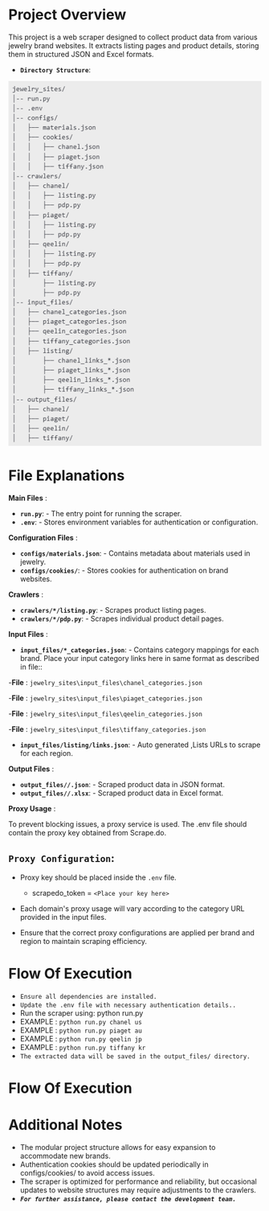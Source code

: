 # Project Overview

This project is a web scraper designed to collect product data from various jewelry brand websites. It extracts listing pages and product details, storing them in structured JSON and Excel formats.

- **`Directory Structure`**:

![img_1.png](img_1.png)

# File Explanations

**Main Files** :
- **`run.py`**: - The entry point for running the scraper.
- **`.env`**: - Stores environment variables for authentication or configuration.

**Configuration Files** :
- **`configs/materials.json`**: - Contains metadata about materials used in jewelry.
- **`configs/cookies/`**: - Stores cookies for authentication on brand websites.

**Crawlers** :
- **`crawlers/*/listing.py`**: - Scrapes product listing pages.
- **`crawlers/*/pdp.py`**: - Scrapes individual product detail pages.

**Input Files** :
- **`input_files/*_categories.json`**: - Contains category mappings for each brand.
   Place your input category links here in same format as described in file::

-**File** : `jewelry_sites\input_files\chanel_categories.json`

-**File** : `jewelry_sites\input_files\piaget_categories.json`

-**File** : `jewelry_sites\input_files\qeelin_categories.json`

-**File** : `jewelry_sites\input_files\tiffany_categories.json`

- **`input_files/listing/links.json`**: - Auto generated ,Lists URLs to scrape for each region.


**Output Files** :
- **`output_files//.json`**: - Scraped product data in JSON format.
- **`output_files//.xlsx`**: - Scraped product data in Excel format.


**Proxy Usage** :

To prevent blocking issues, a proxy service is used. The .env file should contain the proxy key obtained from Scrape.do.

## **`Proxy Configuration`:**

- Proxy key should be placed inside the `.env` file.
  - scrapedo_token = `<Place your key here>`

- Each domain's proxy usage will vary according to the category URL provided in the input files.
- Ensure that the correct proxy configurations are applied per brand and region to maintain scraping efficiency.

# Flow Of Execution

- `Ensure all dependencies are installed.`
- `Update the .env file with necessary authentication details..`
-  Run the scraper using:
   python run.py <PLATFORM> <REGION>
- EXAMPLE : `python run.py chanel us`
- EXAMPLE : `python run.py piaget au`
- EXAMPLE : `python run.py qeelin jp`
- EXAMPLE : `python run.py tiffany kr`
- `The extracted data will be saved in the output_files/ directory.`

# Flow Of Execution

# **Additional Notes**

- The modular project structure allows for easy expansion to accommodate new brands.
- Authentication cookies should be updated periodically in configs/cookies/ to avoid access issues.
- The scraper is optimized for performance and reliability, but occasional updates to website structures may require adjustments to the crawlers.
- **_`For further assistance, please contact the development team.`_**

